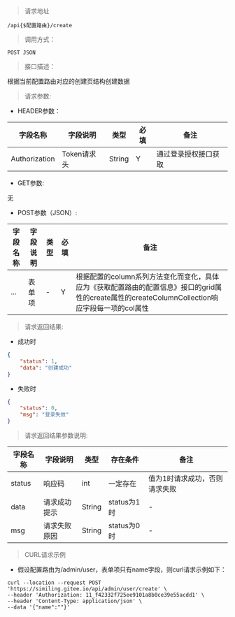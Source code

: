 > 请求地址

```
/api{$配置路由}/create
```

> 调用方式：

```
POST JSON
```

> 接口描述：

根据当前配置路由对应的创建页结构创建数据

> 请求参数:

* HEADER参数：

| 字段名称 | 字段说明 | 类型 | 必填 | 备注 |
| ---- | ---- | ---- | ---- | ---- |
| Authorization | Token请求头 | String | Y | 通过登录授权接口获取 | 

* GET参数:

无

* POST参数（JSON）:

| 字段名称 | 字段说明 | 类型 | 必填 | 备注 |
| ---- | ---- | ---- | ---- | ---- |
| ... | 表单项 | - | Y | 根据配置的column系列方法变化而变化，具体应为《获取配置路由的配置信息》接口的grid属性的create属性的createColumnCollection响应字段每一项的col属性 |

> 请求返回结果:

* 成功时

```json
{
	"status": 1,
	"data": "创建成功"
}
```

* 失败时

```json
{
	"status": 0,
	"msg": "登录失效"
}
```

> 请求返回结果参数说明:

| 字段名称 | 字段说明 | 类型 | 存在条件 | 备注 |
| ---- | ---- | ---- | ---- | ---- |
| status | 响应码 | int | 一定存在 | 值为1时请求成功，否则请求失败 |
| data | 请求成功提示 | String | status为1时 | - |
| msg | 请求失败原因 | String | status为0时 | - |

> CURL请求示例

* 假设配置路由为/admin/user，表单项只有name字段，则curl请求示例如下：

```
curl --location --request POST 'https://similing.gitee.io/api/admin/user/create' \
--header 'Authorization: 11_f42332f725ee9101a8b0ce39e55acdd1' \
--header 'Content-Type: application/json' \
--data '{"name":""}'
```